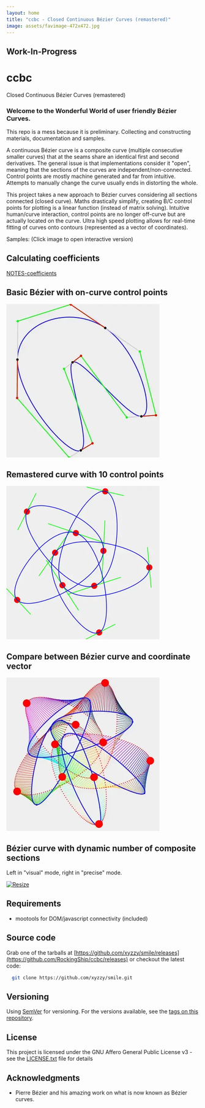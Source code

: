 ```yaml
---
layout: home
title: "ccbc - Closed Continuous Bézier Curves (remastered)"
image: assets/favimage-472x472.jpg
---
```


## Work-In-Progress

# ccbc

Closed Continuous Bézier Curves (remastered)

### Welcome to the Wonderful World of user friendly Bézier Curves.

This repo is a mess because it is preliminary.
Collecting and constructing materials, documentation and samples.

A continuous Bézier curve is a composite curve (multiple consecutive smaller curves) that at the seams share an identical first and second derivatives.
The general issue is that implementations consider it "open", meaning that the sections of the curves are independent/non-connected.
Control points are mostly machine generated and far from intuitive.
Attempts to manually change the curve usually ends in distorting the whole.

This project takes a new approach to Bézier curves considering all sections connected (closed curve).
Maths drastically simplify, creating B/C control points for plotting is a linear function (instead of matrix solving).
Intuitive human/curve interaction, control points are no longer off-curve but are actually located on the curve.
Ultra high speed plotting allows for real-time fitting of curves onto contours (represented as a vector of coordinates).

Samples: (Click image to open interactive version)

## Calculating coefficients

[NOTES-coefficients](NOTES-coefficients.md)

## Basic Bézier with on-curve control points

[![Animated](animated-400x400.webp)](animated.html)

## Remastered curve with 10 control points

[![Remastered](remastered-400x400.webp)](remastered.html)

## Compare between Bézier curve and coordinate vector

[![Compare](compare-400x400.webp)](compare.html)

## Bézier curve with dynamic number of composite sections

Left in "visual" mode, right in "precise" mode.

[![Resize](resize-400x400.webp)](resize.html)

## Requirements

*   mootools for DOM/javascript connectivity (included)

## Source code

Grab one of the tarballs at [https://github.com/xyzzy/smile/releases](https://github.com/RockingShip/ccbc/releases) or checkout the latest code:

```sh
  git clone https://github.com/xyzzy/smile.git
```

## Versioning

Using [SemVer](http://semver.org/) for versioning. For the versions available, see the [tags on this repository](https://github.com/RockingShip/ccbc/tags).

## License

This project is licensed under the GNU Affero General Public License v3 - see the [LICENSE.txt](LICENSE.txt) file for details

## Acknowledgments

* Pierre Bézier and his amazing work on what is now known as Bézier curves.

